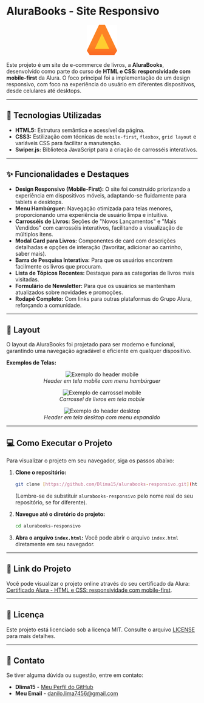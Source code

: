 # AluraBooks - Site Responsivo

<p align="center">
  <img src="img/Logo.svg" alt="Logo AluraBooks">
</p>

Este projeto é um site de e-commerce de livros, a **AluraBooks**, desenvolvido como parte do curso de **HTML e CSS: responsividade com mobile-first** da Alura. O foco principal foi a implementação de um design responsivo, com foco na experiência do usuário em diferentes dispositivos, desde celulares até desktops.

---

## 🚀 Tecnologias Utilizadas

* **HTML5:** Estrutura semântica e acessível da página.
* **CSS3:** Estilização com técnicas de `mobile-first`, `flexbox`, `grid layout` e variáveis CSS para facilitar a manutenção.
* **Swiper.js:** Biblioteca JavaScript para a criação de carrosséis interativos.

---

## ✨ Funcionalidades e Destaques

* **Design Responsivo (Mobile-First):** O site foi construído priorizando a experiência em dispositivos móveis, adaptando-se fluidamente para tablets e desktops.
* **Menu Hambúrguer:** Navegação otimizada para telas menores, proporcionando uma experiência de usuário limpa e intuitiva.
* **Carrosséis de Livros:** Seções de "Novos Lançamentos" e "Mais Vendidos" com carrosséis interativos, facilitando a visualização de múltiplos itens.
* **Modal Card para Livros:** Componentes de card com descrições detalhadas e opções de interação (favoritar, adicionar ao carrinho, saber mais).
* **Barra de Pesquisa Interativa:** Para que os usuários encontrem facilmente os livros que procuram.
* **Lista de Tópicos Recentes:** Destaque para as categorias de livros mais visitadas.
* **Formulário de Newsletter:** Para que os usuários se mantenham atualizados sobre novidades e promoções.
* **Rodapé Completo:** Com links para outras plataformas do Grupo Alura, reforçando a comunidade.

---

## 🎨 Layout

O layout da AluraBooks foi projetado para ser moderno e funcional, garantindo uma navegação agradável e eficiente em qualquer dispositivo.

**Exemplos de Telas:**

<p align="center">
  <img src="https://via.placeholder.com/600x400?text=Exemplo+Header+Mobile" alt="Exemplo do header mobile">
  <br>
  <em>Header em tela mobile com menu hambúrguer</em>
</p>

<p align="center">
  <img src="https://via.placeholder.com/600x400?text=Exemplo+Carrossel+Mobile" alt="Exemplo de carrossel mobile">
  <br>
  <em>Carrossel de livros em tela mobile</em>
</p>

<p align="center">
  <img src="https://via.placeholder.com/800x500?text=Exemplo+Header+Desktop" alt="Exemplo do header desktop">
  <br>
  <em>Header em tela desktop com menu expandido</em>
</p>

---

## 💻 Como Executar o Projeto

Para visualizar o projeto em seu navegador, siga os passos abaixo:

1.  **Clone o repositório:**
    ```bash
    git clone [https://github.com/Dlima15/alurabooks-responsivo.git](https://github.com/Dlima15/alurabooks-responsivo.git)
    ```
    (Lembre-se de substituir `alurabooks-responsivo` pelo nome real do seu repositório, se for diferente).

2.  **Navegue até o diretório do projeto:**
    ```bash
    cd alurabooks-responsivo
    ```

3.  **Abra o arquivo `index.html`:**
    Você pode abrir o arquivo `index.html` diretamente em seu navegador.

---

## 🔗 Link do Projeto

Você pode visualizar o projeto online através do seu certificado da Alura: [Certificado Alura - HTML e CSS: responsividade com mobile-first](https://cursos.alura.com.br/certificate/danilo-lima7456/html-css-responsividade-mobile-first?lang=en).

---

## 📄 Licença

Este projeto está licenciado sob a licença MIT. Consulte o arquivo [LICENSE](LICENSE) para mais detalhes.

---

## 📧 Contato

Se tiver alguma dúvida ou sugestão, entre em contato:

* **Dlima15** - [Meu Perfil do GitHub](https://github.com/Dlima15)
* **Meu Email** - danilo.lima7456@gmail.com
